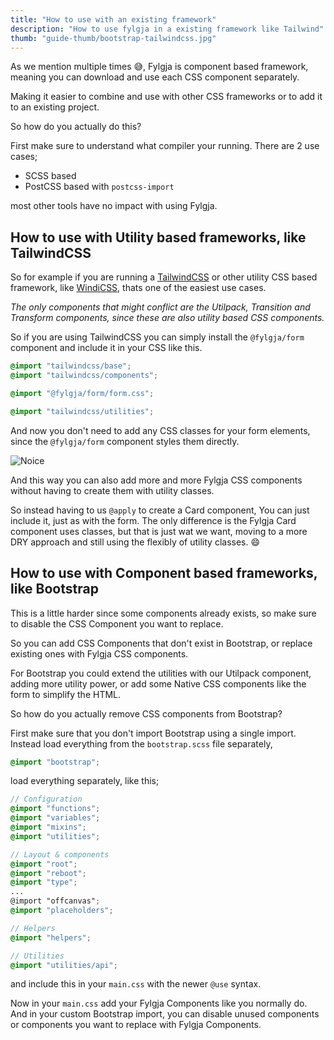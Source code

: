 ```yaml
---
title: "How to use with an existing framework"
description: "How to use fylgja in a existing framework like Tailwind"
thumb: "guide-thumb/bootstrap-tailwindcss.jpg"
---
```


As we mention multiple times 😅,
Fylgja is component based framework,
meaning you can download and use each CSS component separately.

Making it easier to combine and use with other CSS frameworks
or to add it to an existing project.

So how do you actually do this?

First make sure to understand what compiler your running.
There are 2 use cases;

- SCSS based
- PostCSS based with `postcss-import`

most other tools have no impact with using Fylgja.

## How to use with Utility based frameworks, like TailwindCSS

So for example if you are running a [TailwindCSS](https://tailwindcss.com/)
or other utility CSS based framework, like [WindiCSS](https://windicss.org/),
thats one of the easiest use cases.

_The only components that might conflict are the Utilpack, Transition and Transform components,_
_since these are also utility based CSS components._

So if you are using TailwindCSS you can simply install the `@fylgja/form` component
and include it in your CSS like this.

```css
@import "tailwindcss/base";
@import "tailwindcss/components";

@import "@fylgja/form/form.css";

@import "tailwindcss/utilities";
```

And now you don't need to add any CSS classes for your form elements,
since the `@fylgja/form` component styles them directly.

![Noice](/images/noice.webp)

And this way you can also add more and more Fylgja CSS components
without having to create them with utility classes.

So instead having to us `@apply` to create a Card component,
You can just include it, just as with the form.
The only difference is the Fylgja Card component uses classes, but that is just wat we want,
moving to a more DRY approach and still using the flexibly of utility classes. 😄

## How to use with Component based frameworks, like Bootstrap

This is a little harder since some components already exists,
so make sure to disable the CSS Component you want to replace.

So you can add CSS Components that don't exist in Bootstrap, or replace existing ones with Fylgja CSS components.

For Bootstrap you could extend the utilities with our Utilpack component,
adding more utility power, or add some Native CSS components like the form to simplify the HTML.

So how do you actually remove CSS components from Bootstrap?

First make sure that you don't import Bootstrap using a single import.
Instead load everything from the `bootstrap.scss` file separately,

```scss
@import "bootstrap";
```

load everything separately, like this;

```scss
// Configuration
@import "functions";
@import "variables";
@import "mixins";
@import "utilities";

// Layout & components
@import "root";
@import "reboot";
@import "type";
...
@import "offcanvas";
@import "placeholders";

// Helpers
@import "helpers";

// Utilities
@import "utilities/api";
```

and include this in your `main.css` with the newer `@use` syntax.

Now in your `main.css` add your Fylgja Components like you normally do.
And in your custom Bootstrap import, you can disable unused components
or components you want to replace with Fylgja Components.

